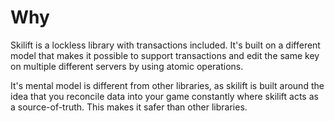 # Why

Skilift is a lockless library with transactions included. It's built on a different model that makes it possible to support transactions and edit the same key on multiple different servers by using atomic operations.

It's mental model is different from other libraries, as skilift is built around the idea that you reconcile data into your game constantly where skilift acts as a source-of-truth. This makes it safer than other libraries.
